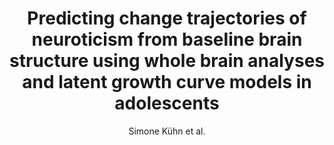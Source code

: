 ---
cat: gaia
subcat: platform
bestof: false
author: Simone Kühn et al.
title: Predicting change trajectories of neuroticism from baseline brain structure using whole brain analyses and latent growth curve models in adolescents
journal: Scientific Reports
year: 2020
type: article
url: https -//www.nature.com/articles/s41598-020-58128-x
doi: 10.1038/s41598-020-58128-x
---